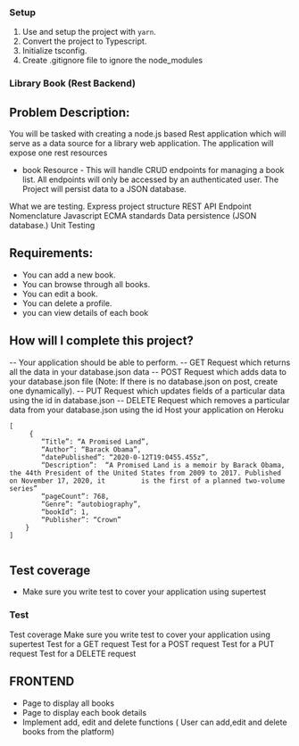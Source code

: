 ### Setup
1. Use and setup the project with `yarn`.
2. Convert the project to Typescript.
3. Initialize tsconfig.
4. Create .gitignore file to ignore the node_modules

### Library Book (Rest Backend)

## Problem Description:

You will be tasked with creating a node.js based Rest application which will serve as a data source for a library web application. The application will expose one rest resources
* book Resource - This will handle CRUD endpoints for managing a book list. All endpoints will only be accessed by an authenticated user.
The Project will persist data to a JSON database.

What we are testing.
Express project structure
REST API Endpoint Nomenclature
Javascript ECMA standards
Data persistence (JSON database.)
Unit Testing

## Requirements:

- You can add a new book.
- You can browse through all books.
- You can edit a book.
- You can delete a profile.
- you can view details of each book


## How will I complete this project?
-- Your application should be able to perform.
-- GET Request which returns all the data in your database.json data
-- POST Request which adds data to your database.json file (Note: If there is no database.json on post, create one dynamically).
-- PUT Request which updates fields of a particular data using the id in database.json
-- DELETE Request which removes a particular data from your database.json using the id
Host your application on Heroku


```
[
     {
        “Title”: “A Promised Land”,
        “Author”: “Barack Obama”,
        “datePublished”: “2020-0-12T19:0455.455z”,
        “Description”:  “A Promised Land is a memoir by Barack Obama, the 44th President of the United States from 2009 to 2017. Published on November 17, 2020, it         is the first of a planned two-volume series”
        “pageCount”: 768,
        “Genre”: “autobiography”,
        “bookId”: 1,
        “Publisher”: “Crown”
    }
]


```
## Test coverage
- Make sure you write test to cover your application using supertest

### Test
Test coverage
Make sure you write test to cover your application using supertest
Test for a GET request
Test for a POST request
Test for a PUT request
Test for a DELETE request


## FRONTEND

- Page to display all books
- Page to display each book details
- Implement add, edit and delete functions ( User can add,edit and delete books from the platform)
